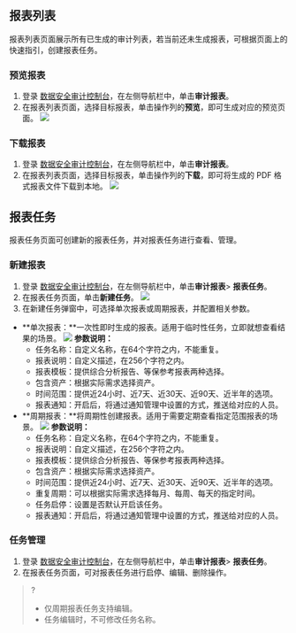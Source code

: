 ## 报表列表
报表列表页面展示所有已生成的审计列表，若当前还未生成报表，可根据页面上的快速指引，创建报表任务。


### 预览报表
1. 登录 [数据安全审计控制台](https://console.cloud.tencent.com/dsaudit)，在左侧导航栏中，单击**审计报表**。
2. 在报表列表页面，选择目标报表，单击操作列的**预览**，即可生成对应的预览页面。
![](https://qcloudimg.tencent-cloud.cn/raw/4bfdc913dc6c9f6b963d3cb01f21b116.png)

### 下载报表
1. 登录 [数据安全审计控制台](https://console.cloud.tencent.com/dsaudit)，在左侧导航栏中，单击**审计报表**。
2. 在报表列表页面，选择目标报表，单击操作列的**下载**，即可将生成的 PDF 格式报表文件下载到本地。
![](https://qcloudimg.tencent-cloud.cn/raw/db375a9f7378f636de24edea2f89da78.png)


## 报表任务
报表任务页面可创建新的报表任务，并对报表任务进行查看、管理。


### 新建报表
1. 登录 [数据安全审计控制台](https://console.cloud.tencent.com/dsaudit)，在左侧导航栏中，单击**审计报表**> **报表任务**。
2. 在报表任务页面，单击**新建任务**。
![](https://qcloudimg.tencent-cloud.cn/raw/aacf8dcd87756a4077258ac2afe1ea7b.png)
3. 在新建任务弹窗中，可选择单次报表或周期报表，并配置相关参数。
 - **单次报表：**一次性即时生成的报表。适用于临时性任务，立即就想查看结果的场景。
![](https://qcloudimg.tencent-cloud.cn/raw/0725442533b9f0f4e875ce184d8765fc.png)
**参数说明：**
    - 任务名称：自定义名称，在64个字符之内，不能重复。
    - 报表说明：自定义描述，在256个字符之内。
    - 报表模板：提供综合分析报告、等保参考报表两种选择。
    - 包含资产：根据实际需求选择资产。
    - 时间范围：提供近24小时、近7天、近30天、近90天、近半年的选项。
    - 报表通知：开启后，将通过通知管理中设置的方式，推送给对应的人员。
 - **周期报表：**将周期性创建报表。适用于需要定期查看指定范围报表的场景。
![](https://qcloudimg.tencent-cloud.cn/raw/f7ecb202d9740d82e3a1eb7c238a0f8f.png)
 **参数说明：**
    - 任务名称：自定义名称，在64个字符之内，不能重复。
    - 报表说明：自定义描述，在256个字符之内。
    - 报表模板：提供综合分析报告、等保参考报表两种选择。
    - 包含资产：根据实际需求选择资产。
    - 时间范围：提供近24小时、近7天、近30天、近90天、近半年的选项。
    - 重复周期：可以根据实际需求选择每月、每周、每天的指定时间。
    - 任务启停：设置是否默认开启该任务。
    - 报表通知：开启后，将通过通知管理中设置的方式，推送给对应的人员。


### 任务管理
1. 登录 [数据安全审计控制台](https://console.cloud.tencent.com/dsaudit)，在左侧导航栏中，单击**审计报表**> **报表任务**。
2. 在报表任务页面，可对报表任务进行启停、编辑、删除操作。
>?
>- 仅周期报表任务支持编辑。
>- 任务编辑时，不可修改任务名称。
